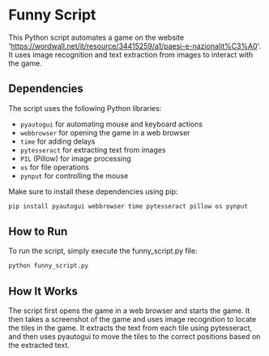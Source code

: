 # Funny Script

This Python script automates a game on the website 'https://wordwall.net/it/resource/34415259/a1/paesi-e-nazionalit%C3%A0'. It uses image recognition and text extraction from images to interact with the game.

## Dependencies

The script uses the following Python libraries:

- `pyautogui` for automating mouse and keyboard actions
- `webbrowser` for opening the game in a web browser
- `time` for adding delays
- `pytesseract` for extracting text from images
- `PIL` (Pillow) for image processing
- `os` for file operations
- `pynput` for controlling the mouse

Make sure to install these dependencies using pip:

```bash
pip install pyautogui webbrowser time pytesseract pillow os pynput
```

## How to Run
To run the script, simply execute the funny_script.py file:

```bash
python funny_script.py
```

## How It Works
The script first opens the game in a web browser and starts the game. It then takes a screenshot of the game and uses image recognition to locate the tiles in the game. It extracts the text from each tile using pytesseract, and then uses pyautogui to move the tiles to the correct positions based on the extracted text.

